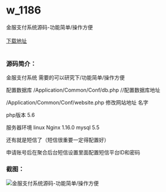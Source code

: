 # w_1186
金服支付系统源码-功能简单/操作方便
<br/></br>
[下载地址](https://www.uuid2.com/1186.html "下载地址")
<br/></br>
<h3>源码简介：</h3>
<p>金服支付系统 需要的可以研究下/功能简单/操作方便<p>
<p>配置数据库 /Application/Common/Conf/db.php  //配置数据库地址<p>
<p>/Application/Common/Conf/website.php  修改网站地址 名字<p>
<p>php版本 5.6<p>
<p>服务器环境 linux  Nginx 1.16.0  mysql 5.5<p>
<p>还有就是短信了（短信很重要一定得配置好）<p>
<p>申请账号后在聚合后台短信设置里面配置短信平台ID和密码<p>
<h3>截图：</h3>
<img src="https://www.uuid2.com/wp-content/uploads/img/202107/79e326a921.jpg" alt="金服支付系统源码-功能简单/操作方便">
